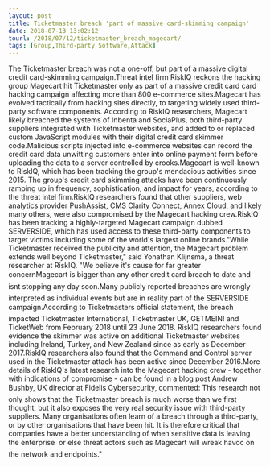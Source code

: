 ```yaml
---
layout: post
title: Ticketmaster breach 'part of massive card-skimming campaign'
date: 2018-07-13 13:02:12
tourl: /2018/07/12/ticketmaster_breach_magecart/
tags: [Group,Third-party Software,Attack]
---
```

The Ticketmaster breach was not a one-off, but part of a massive digital credit card-skimming campaign.Threat intel firm RiskIQ reckons the hacking group Magecart hit Ticketmaster only as part of a massive credit card card hacking campaign affecting more than 800 e-commerce sites.Magecart has evolved tactically from hacking sites directly, to targeting widely used third-party software components. According to RiskIQ researchers, Magecart likely breached the systems of Inbenta and SociaPlus, both third-party suppliers integrated with Ticketmaster websites, and added to or replaced custom JavaScript modules with their digital credit card skimmer code.Malicious scripts injected into e-commerce websites can record the credit card data unwitting customers enter into online payment form before uploading the data to a server controlled by crooks.Magecart is well-known to RiskIQ, which has been tracking the group's mendacious activities since 2015. The group's credit card skimming attacks have been continuously ramping up in frequency, sophistication, and impact for years, according to the threat intel firm.RiskIQ researchers found that other suppliers, web analytics provider PushAssist, CMS Clarity Connect, Annex Cloud, and likely many others, were also compromised by the Magecart hacking crew.RiskIQ has been tracking a highly-targeted Magecart campaign dubbed SERVERSIDE, which has used access to these third-party components to target victims including some of the world's largest online brands."While Ticketmaster received the publicity and attention, the Magecart problem extends well beyond Ticketmaster," said Yonathan Klijnsma, a threat researcher at RiskIQ. "We believe it's cause for far greater concernMagecart is bigger than any other credit card breach to date and isnt stopping any day soon.Many publicly reported breaches are wrongly interpreted as individual events but are in reality part of the SERVERSIDE campaign.According to Ticketmasters official statement, the breach impacted Ticketmaster International, Ticketmaster UK, GETMEIN! and TicketWeb from February 2018 until 23 June 2018. RiskIQ researchers found evidence the skimmer was active on additional Ticketmaster websites including Ireland, Turkey, and New Zealand since as early as December 2017.RiskIQ researchers also found that the Command and Control server used in the Ticketmaster attack has been active since December 2016.More details of RiskIQ's latest research into the Magecart hacking crew - together with indications of compromise - can be found in a blog post Andrew Bushby, UK director at Fidelis Cybersecurity, commented: This research not only shows that the Ticketmaster breach is much worse than we first thought, but it also exposes the very real security issue with third-party suppliers. Many organisations often learn of a breach through a third-party, or by other organisations that have been hit. It is therefore critical that companies have a better understanding of when sensitive data is leaving the enterprise  or else threat actors such as Magecart will wreak havoc on the network and endpoints."